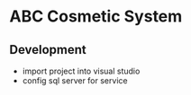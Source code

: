# ABC Cosmetic System

## Development

- import project into visual studio
- config sql server for service
